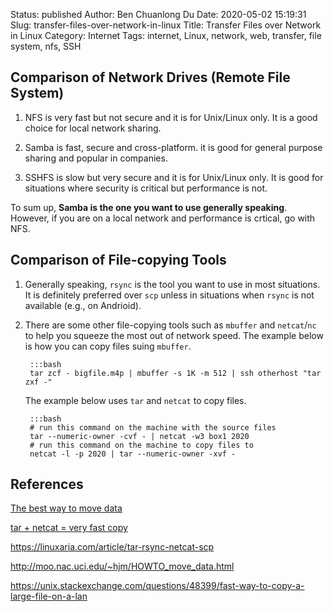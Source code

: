 Status: published
Author: Ben Chuanlong Du
Date: 2020-05-02 15:19:31
Slug: transfer-files-over-network-in-linux
Title: Transfer Files over Network in Linux
Category: Internet
Tags: internet, Linux, network, web, transfer, file system, nfs, SSH


## Comparison of Network Drives (Remote File System)

1. NFS is very fast but not secure and it is for Unix/Linux only. 
    It is a good choice for local network sharing.

2. Samba is fast, secure and cross-platform. 
    it is good for general purpose sharing and popular in companies.

3. SSHFS is slow but very secure and it is for Unix/Linux only. 
    It is good for situations where security is critical but performance is not.

To sum up,
**Samba is the one you want to use generally speaking**.
However,
if you are on a local network and performance is crtical, 
go with NFS.

## Comparison of File-copying Tools

1. Generally speaking, 
    `rsync` is the tool you want to use in most situations. 
    It is definitely preferred over `scp` 
    unless in situations when `rsync` is not available (e.g., on Andrioid).

2. There are some other file-copying tools such as `mbuffer` and `netcat`/`nc`
    to help you squeeze the most out of network speed.
    The example below is how you can copy files suing `mbuffer`.

        :::bash
        tar zcf - bigfile.m4p | mbuffer -s 1K -m 512 | ssh otherhost "tar zxf -"

    The example below uses `tar` and `netcat` to copy files.

        :::bash
        # run this command on the machine with the source files
        tar --numeric-owner -cvf - | netcat -w3 box1 2020
        # run this command on the machine to copy files to
        netcat -l -p 2020 | tar --numeric-owner -xvf -

## References

[The best way to move data](https://linuxaria.com/article/tar-rsync-netcat-scp)

[tar + netcat = very fast copy](http://blog.alanporter.com/2015-04-13/fast-copy/)

https://linuxaria.com/article/tar-rsync-netcat-scp

http://moo.nac.uci.edu/~hjm/HOWTO_move_data.html

https://unix.stackexchange.com/questions/48399/fast-way-to-copy-a-large-file-on-a-lan
